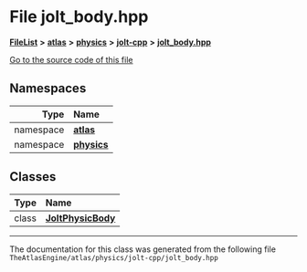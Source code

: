 

# File jolt\_body.hpp



[**FileList**](files.md) **>** [**atlas**](dir_1e6ffef027cfcf7ded3287660b505c9f.md) **>** [**physics**](dir_40e4880a491f87475db52b6f14fdb765.md) **>** [**jolt-cpp**](dir_4275702edcca8362402a3c9bf0161df7.md) **>** [**jolt\_body.hpp**](jolt__body_8hpp.md)

[Go to the source code of this file](jolt__body_8hpp_source.md)
















## Namespaces

| Type | Name |
| ---: | :--- |
| namespace | [**atlas**](namespaceatlas.md) <br> |
| namespace | [**physics**](namespaceatlas_1_1physics.md) <br> |


## Classes

| Type | Name |
| ---: | :--- |
| class | [**JoltPhysicBody**](classatlas_1_1physics_1_1JoltPhysicBody.md) <br> |



















































------------------------------
The documentation for this class was generated from the following file `TheAtlasEngine/atlas/physics/jolt-cpp/jolt_body.hpp`

